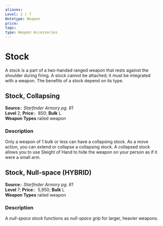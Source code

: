 ```yaml
---
aliases: 
Level: 2 / 7 
Notetype: Weapon
price: 
tags: 
type: Weapon Accessories
---
```


# Stock

A stock is a part of a two-handed ranged weapon that rests against the shoulder during firing. A stock cannot be attached; it must be integrated with a weapon. The benefits of a stock depend on its type.  

## Stock, Collapsing

**Source**:: _Starfinder Armory pg. 61_  
**Level** 2;
**Price**::  850; **Bulk** L  
**Weapon Types** railed weapon

### Description

Only a weapon of 1 bulk or less can have a collapsing stock. As a move action, you can extend or collapse a collapsing stock. A collapsed stock allows you to use Sleight of Hand to hide the weapon on your person as if it were a small arm.

## Stock, Null-space (HYBRID)

**Source**:: _Starfinder Armory pg. 61_  
**Level** 7;
**Price**::  5,950; **Bulk** L  
**Weapon Types** railed weapon

### Description

A _null-space stock_ functions as _null-space grip_ for larger, heavier weapons.
